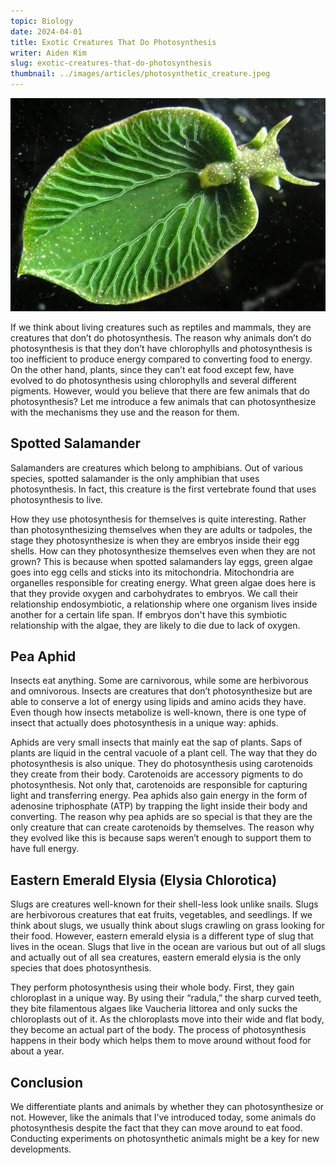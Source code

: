 ```yaml
---
topic: Biology
date: 2024-04-01
title: Exotic Creatures That Do Photosynthesis
writer: Aiden Kim
slug: exotic-creatures-that-do-photosynthesis
thumbnail: ../images/articles/photosynthetic_creature.jpeg
---
```

![Eastern emerald elysia](../images/articles/photosynthetic_creature.jpeg)

If we think about living creatures such as reptiles and mammals, they are creatures that don’t do photosynthesis. The reason why animals don’t do photosynthesis is that they don’t have chlorophylls and photosynthesis is too inefficient to produce energy compared to converting food to energy. On the other hand, plants, since they can’t eat food except few, have evolved to do photosynthesis using chlorophylls and several different pigments. However, would you believe that there are few animals that do photosynthesis? Let me introduce a few animals that can photosynthesize with the mechanisms they use and the reason for them.

## Spotted Salamander
Salamanders are creatures which belong to amphibians. Out of various species, spotted salamander is the only amphibian that uses photosynthesis. In fact, this creature is the first vertebrate found that uses photosynthesis to live.

How they use photosynthesis for themselves is quite interesting. Rather than photosynthesizing themselves when they are adults or tadpoles, the stage they photosynthesize is when they are embryos inside their egg shells. How can they photosynthesize themselves even when they are not grown? This is because when spotted salamanders lay eggs, green algae goes into egg cells and sticks into its mitochondria. Mitochondria are organelles responsible for creating energy. What green algae does here is that they provide oxygen and carbohydrates to embryos. We call their relationship endosymbiotic, a relationship where one organism lives inside another for a certain life span. If embryos don't have this symbiotic relationship with the algae, they are likely to die due to lack of oxygen. 

## Pea Aphid
Insects eat anything. Some are carnivorous, while some are herbivorous and omnivorous. Insects are creatures that don’t photosynthesize but are able to conserve a lot of energy using lipids and amino acids they have. Even though how insects metabolize is well-known, there is one type of insect that actually does photosynthesis in a unique way: aphids. 

Aphids are very small insects that mainly eat the sap of plants. Saps of plants are liquid in the central vacuole of a plant cell. The way that they do photosynthesis is also unique. They do photosynthesis using carotenoids they create from their body. Carotenoids are accessory pigments to do photosynthesis. Not only that, carotenoids are responsible for capturing light and transferring energy. Pea aphids also gain energy in the form of adenosine triphosphate (ATP) by trapping the light inside their body and converting. The reason why pea aphids are so special is that they are the only creature that can create carotenoids by themselves. The reason why they evolved like this is because saps weren’t enough to support them to have full energy.

## Eastern Emerald Elysia (Elysia Chlorotica)
Slugs are creatures well-known for their shell-less look unlike snails. Slugs are herbivorous creatures that eat fruits, vegetables, and seedlings. If we think about slugs, we usually think about slugs crawling on grass looking for their food. However, eastern emerald elysia is a different type of slug that lives in the ocean. Slugs that live in the ocean are various but out of all slugs and actually out of all sea creatures, eastern emerald elysia is the only species that does photosynthesis. 

They perform photosynthesis using their whole body. First, they gain chloroplast in a unique way. By using their “radula,” the sharp curved teeth, they bite filamentous algaes like Vaucheria littorea and only sucks the chloroplasts out of it. As the chloroplasts move into their wide and flat body, they become an actual part of the body. The process of photosynthesis happens in their body which helps them to move around without food for about a year.

## Conclusion 
We differentiate plants and animals by whether they can photosynthesize or not. However, like the animals that I’ve introduced today, some animals do photosynthesis despite the fact that they can move around to eat food. Conducting experiments on photosynthetic animals might be a key for new developments.